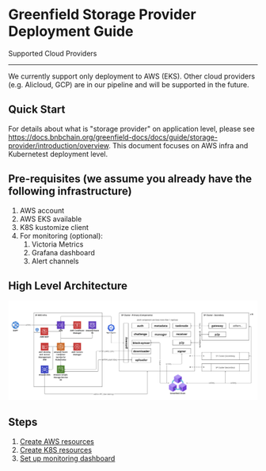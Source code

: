 Greenfield Storage Provider Deployment Guide
============================================

Supported Cloud Providers

-------------------------
We currently support only deployment to AWS (EKS). Other cloud providers (e.g. Alicloud, GCP)
are in our pipeline and will be supported in the future.

Quick Start
-----------

For details about what is "storage provider" on application level, please see
https://docs.bnbchain.org/greenfield-docs/docs/guide/storage-provider/introduction/overview. This document focuses on AWS infra
and Kubernetest deployment level.

## Pre-requisites (we assume you already have the following infrastructure)

1. AWS account
2. AWS EKS available
3. K8S kustomize client
4. For monitoring (optional):
     1. Victoria Metrics
     2. Grafana dashboard
     3. Alert channels

## High Level Architecture

![1](../../../../../static/asset/016-AWS-Infra-App-Component.png "AWS Infra and SP Components")

## Steps

1. [Create AWS resources](../infra-deployment/aws/aws-resources.md)
2. [Create K8S resources](../infra-deployment/k8s/k8s.md)
3. [Set up monitoring dashboard](../infra-deployment/grafana/grafana.md)
